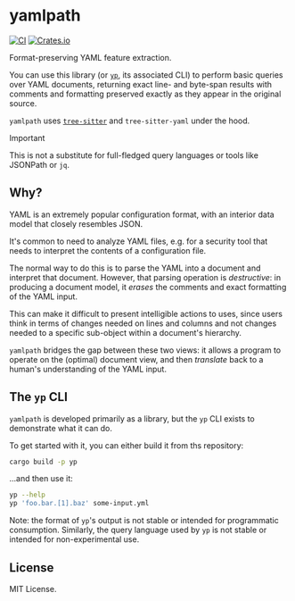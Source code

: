 # yamlpath


[![CI](https://github.com/woodruffw/yamlpath/actions/workflows/ci.yml/badge.svg)](https://github.com/woodruffw/yamlpath/actions/workflows/ci.yml)
[![Crates.io](https://img.shields.io/crates/v/yamlpath)](https://crates.io/crates/yamlpath)

Format-preserving YAML feature extraction.

You can use this library (or [`yp`](#the-yp-cli), its associated CLI) to perform
basic queries over YAML documents, returning exact line- and byte-span
results with comments and formatting preserved exactly as they appear
in the original source.

`yamlpath` uses [`tree-sitter`] and `tree-sitter-yaml` under the hood.

[`tree-sitter`]: https://github.com/tree-sitter/tree-sitter

[`tree-sitter-yaml`]: https://github.com/tree-sitter-grammars/tree-sitter-yaml

> [!IMPORTANT]
>
> This is not a substitute for full-fledged query languages or tools
> like JSONPath or `jq`.

## Why?

YAML is an extremely popular configuration format, with an interior
data model that closely resembles JSON.

It's common to need to analyze YAML files, e.g. for a security tool that
needs to interpret the contents of a configuration file.

The normal way to do this is to parse the YAML into a document and interpret
that document. However, that parsing operation is *destructive*: in producing
a document model, it *erases* the comments and exact formatting of the YAML
input.

This can make it difficult to present intelligible actions to uses,
since users think in terms of changes needed on lines and columns and not
changes needed to a specific sub-object within a document's hierarchy.

`yamlpath` bridges the gap between these two views: it allows a program
to operate on the (optimal) document view, and then *translate* back to
a human's understanding of the YAML input.

## The `yp` CLI

`yamlpath` is developed primarily as a library, but the `yp` CLI exists
to demonstrate what it can do.

To get started with it, you can either build it from ths repository:

```bash
cargo build -p yp
```

...and then use it:

```bash
yp --help
yp 'foo.bar.[1].baz' some-input.yml
```

Note: the format of `yp`'s output is not stable or intended for programmatic
consumption. Similarly, the query language used by `yp` is not stable or
intended for non-experimental use.

## License

MIT License.
